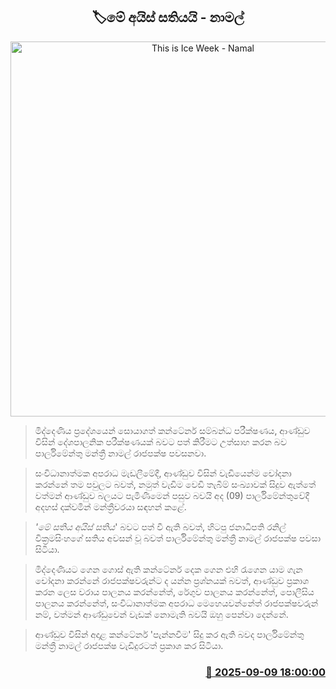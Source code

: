 <p align='center'><b><h2 align='center' title='This is Ice Week - Namal'>🏷මේ අයිස් සතියයි - නාමල්</h2></b></p>
<p align='center'><img src='https://helakuru.sgp1.cdn.digitaloceanspaces.com/esana/images/lib/namal-rajapaksa-parliment-new-tt.jpg' width='600' alt='This is Ice Week - Namal'></p>

> මිද්දෙණිය ප්‍රදේශයෙන් සොයාගත් කන්ටේනර් සම්බන්ධ පරීක්ෂණය, ආණ්ඩුව විසින් දේශපාලනික පරීක්ෂණයක් බවට පත් කිරීමට උත්සාහ කරන බව පාර්ලිමේන්තු මන්ත්‍රී නාමල් රාජපක්ෂ පවසනවා.

> සංවිධානාත්මක අපරාධ මැඩලීමේදී, ආණ්ඩුව විසින් වැඩියෙන්ම චෝදනා කරන්නේ තම පවුලට බවත්, නමුත් වැඩිම වෙඩි තැබීම් සංඛ්‍යාවක් සිදුව ඇත්තේ වත්මන් ආණ්ඩුව බලයට පැමිණීමෙන් පසුව බවයි අද (09) පාර්ලිමේන්තුවේදී අදහස් දක්වමින් මන්ත්‍රීවරයා සඳහන් කළේ.

> <em>'මේ සතිය අයිස් සතිය</em>' බවට පත් වී ඇති බවත්, හිටපු ජනාධිපති රනිල් වික්‍රමසිංහගේ සතිය අවසන් වූ බවත් පාර්ලිමේන්තු මන්ත්‍රී නාමල් රාජපක්ෂ පවසා සිටියා.

> මිද්දෙණියට ගෙන ගොස් ඇති කන්ටේනර් දෙක ගෙන එහි රැගෙන යාම ගැන චෝදනා කරන්නේ රාජපක්ෂවරුන්ට ද යන්න ප්‍රශ්නයක් බවත්, ආණ්ඩුව ප්‍රකාශ කරන ලෙස වරාය පාලනය කරන්නේත්, රේගුව පාලනය කරන්නේත්, පොලීසිය පාලනය කරන්නේත්, සංවිධානාත්මක අපරාධ මෙහෙයවන්නේත් රාජපක්ෂවරුන් නම්, වත්මන් ආණ්ඩුවෙන් වැඩක් නොමැති බවයි ඔහු පෙන්වා දෙන්නේ.

> ආණ්ඩුව විසින් අදාළ කන්ටේනර් 'පැන්නවීම' සිදු කර ඇති බවද පාර්ලිමේන්තු මන්ත්‍රී නාමල් රාජපක්ෂ වැඩිදුරටත් ප්‍රකාශ කර සිටියා.



<h3 align='right'><a href='https://www.helakuru.lk/esana/p/113460/'>📅 2025-09-09 18:00:00</a></h3>
